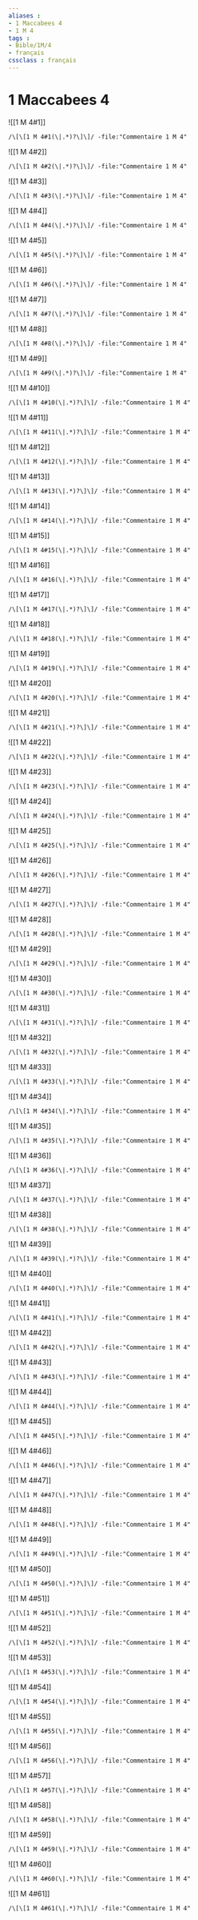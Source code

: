 ```yaml
---
aliases : 
- 1 Maccabees 4
- 1 M 4
tags : 
- Bible/1M/4
- français
cssclass : français
---
```


# 1 Maccabees 4

![[1 M 4#1]]

```query
/\[\[1 M 4#1(\|.*)?\]\]/ -file:"Commentaire 1 M 4"
```

![[1 M 4#2]]

```query
/\[\[1 M 4#2(\|.*)?\]\]/ -file:"Commentaire 1 M 4"
```

![[1 M 4#3]]

```query
/\[\[1 M 4#3(\|.*)?\]\]/ -file:"Commentaire 1 M 4"
```

![[1 M 4#4]]

```query
/\[\[1 M 4#4(\|.*)?\]\]/ -file:"Commentaire 1 M 4"
```

![[1 M 4#5]]

```query
/\[\[1 M 4#5(\|.*)?\]\]/ -file:"Commentaire 1 M 4"
```

![[1 M 4#6]]

```query
/\[\[1 M 4#6(\|.*)?\]\]/ -file:"Commentaire 1 M 4"
```

![[1 M 4#7]]

```query
/\[\[1 M 4#7(\|.*)?\]\]/ -file:"Commentaire 1 M 4"
```

![[1 M 4#8]]

```query
/\[\[1 M 4#8(\|.*)?\]\]/ -file:"Commentaire 1 M 4"
```

![[1 M 4#9]]

```query
/\[\[1 M 4#9(\|.*)?\]\]/ -file:"Commentaire 1 M 4"
```

![[1 M 4#10]]

```query
/\[\[1 M 4#10(\|.*)?\]\]/ -file:"Commentaire 1 M 4"
```

![[1 M 4#11]]

```query
/\[\[1 M 4#11(\|.*)?\]\]/ -file:"Commentaire 1 M 4"
```

![[1 M 4#12]]

```query
/\[\[1 M 4#12(\|.*)?\]\]/ -file:"Commentaire 1 M 4"
```

![[1 M 4#13]]

```query
/\[\[1 M 4#13(\|.*)?\]\]/ -file:"Commentaire 1 M 4"
```

![[1 M 4#14]]

```query
/\[\[1 M 4#14(\|.*)?\]\]/ -file:"Commentaire 1 M 4"
```

![[1 M 4#15]]

```query
/\[\[1 M 4#15(\|.*)?\]\]/ -file:"Commentaire 1 M 4"
```

![[1 M 4#16]]

```query
/\[\[1 M 4#16(\|.*)?\]\]/ -file:"Commentaire 1 M 4"
```

![[1 M 4#17]]

```query
/\[\[1 M 4#17(\|.*)?\]\]/ -file:"Commentaire 1 M 4"
```

![[1 M 4#18]]

```query
/\[\[1 M 4#18(\|.*)?\]\]/ -file:"Commentaire 1 M 4"
```

![[1 M 4#19]]

```query
/\[\[1 M 4#19(\|.*)?\]\]/ -file:"Commentaire 1 M 4"
```

![[1 M 4#20]]

```query
/\[\[1 M 4#20(\|.*)?\]\]/ -file:"Commentaire 1 M 4"
```

![[1 M 4#21]]

```query
/\[\[1 M 4#21(\|.*)?\]\]/ -file:"Commentaire 1 M 4"
```

![[1 M 4#22]]

```query
/\[\[1 M 4#22(\|.*)?\]\]/ -file:"Commentaire 1 M 4"
```

![[1 M 4#23]]

```query
/\[\[1 M 4#23(\|.*)?\]\]/ -file:"Commentaire 1 M 4"
```

![[1 M 4#24]]

```query
/\[\[1 M 4#24(\|.*)?\]\]/ -file:"Commentaire 1 M 4"
```

![[1 M 4#25]]

```query
/\[\[1 M 4#25(\|.*)?\]\]/ -file:"Commentaire 1 M 4"
```

![[1 M 4#26]]

```query
/\[\[1 M 4#26(\|.*)?\]\]/ -file:"Commentaire 1 M 4"
```

![[1 M 4#27]]

```query
/\[\[1 M 4#27(\|.*)?\]\]/ -file:"Commentaire 1 M 4"
```

![[1 M 4#28]]

```query
/\[\[1 M 4#28(\|.*)?\]\]/ -file:"Commentaire 1 M 4"
```

![[1 M 4#29]]

```query
/\[\[1 M 4#29(\|.*)?\]\]/ -file:"Commentaire 1 M 4"
```

![[1 M 4#30]]

```query
/\[\[1 M 4#30(\|.*)?\]\]/ -file:"Commentaire 1 M 4"
```

![[1 M 4#31]]

```query
/\[\[1 M 4#31(\|.*)?\]\]/ -file:"Commentaire 1 M 4"
```

![[1 M 4#32]]

```query
/\[\[1 M 4#32(\|.*)?\]\]/ -file:"Commentaire 1 M 4"
```

![[1 M 4#33]]

```query
/\[\[1 M 4#33(\|.*)?\]\]/ -file:"Commentaire 1 M 4"
```

![[1 M 4#34]]

```query
/\[\[1 M 4#34(\|.*)?\]\]/ -file:"Commentaire 1 M 4"
```

![[1 M 4#35]]

```query
/\[\[1 M 4#35(\|.*)?\]\]/ -file:"Commentaire 1 M 4"
```

![[1 M 4#36]]

```query
/\[\[1 M 4#36(\|.*)?\]\]/ -file:"Commentaire 1 M 4"
```

![[1 M 4#37]]

```query
/\[\[1 M 4#37(\|.*)?\]\]/ -file:"Commentaire 1 M 4"
```

![[1 M 4#38]]

```query
/\[\[1 M 4#38(\|.*)?\]\]/ -file:"Commentaire 1 M 4"
```

![[1 M 4#39]]

```query
/\[\[1 M 4#39(\|.*)?\]\]/ -file:"Commentaire 1 M 4"
```

![[1 M 4#40]]

```query
/\[\[1 M 4#40(\|.*)?\]\]/ -file:"Commentaire 1 M 4"
```

![[1 M 4#41]]

```query
/\[\[1 M 4#41(\|.*)?\]\]/ -file:"Commentaire 1 M 4"
```

![[1 M 4#42]]

```query
/\[\[1 M 4#42(\|.*)?\]\]/ -file:"Commentaire 1 M 4"
```

![[1 M 4#43]]

```query
/\[\[1 M 4#43(\|.*)?\]\]/ -file:"Commentaire 1 M 4"
```

![[1 M 4#44]]

```query
/\[\[1 M 4#44(\|.*)?\]\]/ -file:"Commentaire 1 M 4"
```

![[1 M 4#45]]

```query
/\[\[1 M 4#45(\|.*)?\]\]/ -file:"Commentaire 1 M 4"
```

![[1 M 4#46]]

```query
/\[\[1 M 4#46(\|.*)?\]\]/ -file:"Commentaire 1 M 4"
```

![[1 M 4#47]]

```query
/\[\[1 M 4#47(\|.*)?\]\]/ -file:"Commentaire 1 M 4"
```

![[1 M 4#48]]

```query
/\[\[1 M 4#48(\|.*)?\]\]/ -file:"Commentaire 1 M 4"
```

![[1 M 4#49]]

```query
/\[\[1 M 4#49(\|.*)?\]\]/ -file:"Commentaire 1 M 4"
```

![[1 M 4#50]]

```query
/\[\[1 M 4#50(\|.*)?\]\]/ -file:"Commentaire 1 M 4"
```

![[1 M 4#51]]

```query
/\[\[1 M 4#51(\|.*)?\]\]/ -file:"Commentaire 1 M 4"
```

![[1 M 4#52]]

```query
/\[\[1 M 4#52(\|.*)?\]\]/ -file:"Commentaire 1 M 4"
```

![[1 M 4#53]]

```query
/\[\[1 M 4#53(\|.*)?\]\]/ -file:"Commentaire 1 M 4"
```

![[1 M 4#54]]

```query
/\[\[1 M 4#54(\|.*)?\]\]/ -file:"Commentaire 1 M 4"
```

![[1 M 4#55]]

```query
/\[\[1 M 4#55(\|.*)?\]\]/ -file:"Commentaire 1 M 4"
```

![[1 M 4#56]]

```query
/\[\[1 M 4#56(\|.*)?\]\]/ -file:"Commentaire 1 M 4"
```

![[1 M 4#57]]

```query
/\[\[1 M 4#57(\|.*)?\]\]/ -file:"Commentaire 1 M 4"
```

![[1 M 4#58]]

```query
/\[\[1 M 4#58(\|.*)?\]\]/ -file:"Commentaire 1 M 4"
```

![[1 M 4#59]]

```query
/\[\[1 M 4#59(\|.*)?\]\]/ -file:"Commentaire 1 M 4"
```

![[1 M 4#60]]

```query
/\[\[1 M 4#60(\|.*)?\]\]/ -file:"Commentaire 1 M 4"
```

![[1 M 4#61]]

```query
/\[\[1 M 4#61(\|.*)?\]\]/ -file:"Commentaire 1 M 4"
```

